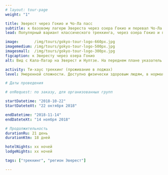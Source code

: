 ```yaml
---
# layout: tour-page
weight: "1"

title: Эверест через Гокио и Чо-Ла пасс
subtitle: к базовому лагерю Эвереста через озера Гокио и перевал Чо-Ла
lead: Популярный вариант классического треккинга, через озера Гокио и перевал Чо-Ла. Подьем к базовому лагерю Эверест проходит по ущелью реки Дудх, а спуск - ущельем ее притока, реки Имджа, что позволяет пройти менее хоженными тропами, увидеть много новых, впечатляющих видов и разнообразить путь. 

image:       /img/tours/gokyo-tour-logo-660px.jpg
imagemedium: /img/tours/gokyo-tour-logo-500px.jpg
imagesmall:  /img/tours/gokyo-tour-logo-300px.jpg
figcaption: к Эвересту через озера Гокио
alt: Вид с Кала-Патар на Эверест и Нуптзе. На переднем плане указатель Гокио.

activity: Ти-хаус треккинг (проживание в лоджах)
level: Умеренной сложности. Доступно физически здоровым людям, в нормальной физической форме. Специальной подготовки не требуется.

# Даты проведения

# onRequest: по заказу, для организованных групп

startDatetime: "2018-10-22"
StartDateteXt: "22 октября 2018"

endDatetime: "2018-11-14"
endDateteXt: "14 ноября 2018"

# Продолжительность
durationRu: 21 день
durationKtm: 18 дней

hotelNights: xx ночей
lodgeNights: xx ночей

tags: ["треккинг", "регион Эверест"]

---
```

